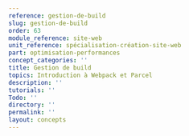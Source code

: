 ```yaml
---
reference: gestion-de-build
slug: gestion-de-build
order: 63
module_reference: site-web
unit_reference: spécialisation-création-site-web
part: optimisation-performances
concept_categories: ''
title: Gestion de build
topics: Introduction à Webpack et Parcel
description: ''
tutorials: ''
Todo: ''
directory: ''
permalink: ''
layout: concepts
---
```

